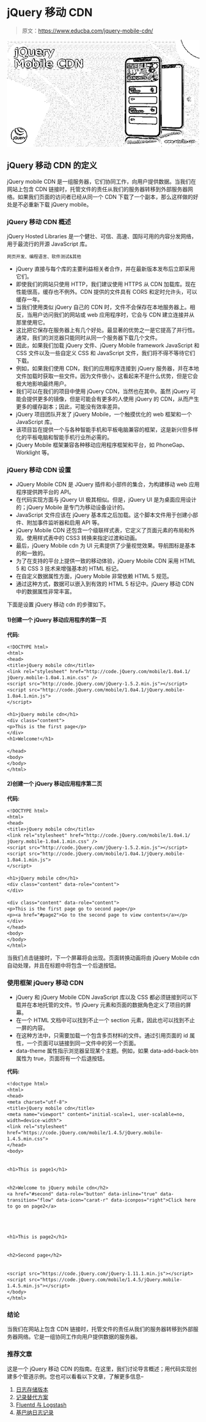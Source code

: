 # jQuery 移动 CDN

> 原文：<https://www.educba.com/jquery-mobile-cdn/>

![jQuery Mobile CDN](img/f7e7173f009b05a8d119dc12957317ac.png)



## jQuery 移动 CDN 的定义

jQuery mobile CDN 是一组服务器，它们协同工作，向用户提供数据。当我们在网站上包含 CDN 链接时，托管文件的责任从我们的服务器转移到外部服务器网络。如果我们页面的访问者已经从同一个 CDN 下载了一个副本，那么这样做的好处是不必重新下载 jQuery mobile。

### jQuery 移动 CDN 概述

jQuery Hosted Libraries 是一个健壮、可信、高速、国际可用的内容分发网络，用于最流行的开源 JavaScript 库。

<small>网页开发、编程语言、软件测试&其他</small>

*   jQuery 直接与每个库的主要利益相关者合作，并在最新版本发布后立即采用它们。
*   即使我们的网站只使用 HTTP，我们建议使用 HTTPS 从 CDN 加载库。现在性能很高，缓存也不例外。CDN 提供的文件具有 CORS 和定时允许头，可以缓存一年。
*   当我们使用类似 jQuery 自己的 CDN 时，文件不会保存在本地服务器上。相反，当用户访问我们的网站或 web 应用程序时，它会与 CDN 建立连接并从那里使用它。
*   这比把它保存在服务器上有几个好处。最显著的优势之一是它提高了并行性。通常，我们的浏览器只能同时从同一个服务器下载几个文件。
*   因此，如果我们加载 jQuery 文件、jQuery Mobile framework JavaScript 和 CSS 文件以及一些自定义 CSS 和 JavaScript 文件，我们将不得不等待它们下载。
*   例如，如果我们使用 CDN，我们的应用程序连接到 jQuery 服务器，并在本地文件加载时获取一些文件。因为文件很小，这看起来不是什么优势，但是它会极大地影响最终用户。
*   我们可以在我们的项目中使用 jQuery CDN，当然也在其中。虽然 jQuery 可能会提供更多的镜像，但是可能会有更多的人使用 jQuery 的 CDN，从而产生更多的缓存副本；因此，可能没有效率差异。
*   jQuery 项目团队开发了 jQuery Mobile，一个触摸优化的 web 框架和一个 JavaScript 库。
*   该项目旨在提供一个与各种智能手机和平板电脑兼容的框架，这是新兴但多样化的平板电脑和智能手机行业所必需的。
*   jQuery Mobile 框架兼容各种移动应用程序框架和平台，如 PhoneGap、Worklight 等。

### jQuery 移动 CDN 设置

*   JQuery Mobile CDN 是 JQuery 插件和小部件的集合，为构建移动 web 应用程序提供跨平台的 API。
*   在代码实现方面与 jQuery UI 极其相似。但是，jQuery UI 是为桌面应用设计的；jQuery Mobile 是专门为移动设备设计的。
*   JavaScript 文件应该在 jQuery 基本库之后加载。这个脚本文件用于创建小部件、附加事件监听器和启用 API 等。
*   jQuery Mobile CDN 还包含一个级联样式表，它定义了页面元素的布局和外观。使用样式表中的 CSS3 转换来指定过渡和动画。
*   最后，jQuery Mobile cdn 为 UI 元素提供了少量视觉效果。导航图标是基本的和一致的。
*   为了在支持的平台上提供一致的移动体验，jQuery Mobile CDN 采用 HTML 5 和 CSS 3 技术来增强基本的 HTML 标记。
*   在自定义数据属性方面，jQuery Mobile 非常依赖 HTML 5 规范。
*   通过这种方式，数据可以嵌入到有效的 HTML 5 标记中。jQuery 移动 CDN 中的数据属性非常丰富。

下面是设置 jQuery 移动 cdn 的步骤如下。

#### 1)创建一个 jQuery 移动应用程序的第一页

**代码:**

```
<!DOCTYPE html>
<html>
<head>
<title>jQuery mobile cdn</title>
<link rel="stylesheet" href="http://code.jQuery.com/mobile/1.0a4.1/
jQuery.mobile-1.0a4.1.min.css" />
<script src="http://code.jQuery.com/jQuery-1.5.2.min.js"></script>
<script src="http://code.jQuery.com/mobile/1.0a4.1/jQuery.mobile-1.0a4.1.min.js">
</script>

<h1>jQuery mobile cdn</h1>
<div class="content">
<p>This is the first page</p>
</div>
<h1>Welcome!</h1>

</head>
<body>
</body>
</html>
```

#### 2)创建一个 jQuery 移动应用程序第二页

**代码:**

```
<!DOCTYPE html>
<html>
<head>
<title>jQuery mobile cdn</title>
<link rel="stylesheet" href="http://code.jQuery.com/mobile/1.0a4.1/
jQuery.mobile-1.0a4.1.min.css" />
<script src="http://code.jQuery.com/jQuery-1.5.2.min.js"></script>
<script src="http://code.jQuery.com/mobile/1.0a4.1/jQuery.mobile-1.0a4.1.min.js">
</script>

<h1>jQuery mobile cdn</h1>
<div class="content" data-role="content">
</div>

<div class="content" data-role="content">
<p>This is the first page go to second page</p>
<p><a href="#page2">Go to the second page to view contents</a></p>
</div>
</head>
<body>
</body>
</html>
```

当我们点击链接时，下一个屏幕将会出现。页面转换动画将由 jQuery Mobile cdn 自动处理，并且在标题中将包含一个后退按钮。

### 使用框架 jQuery 移动 CDN

*   jQuery 和 jQuery Mobile CDN JavaScript 库以及 CSS 都必须链接到可以下载并在本地托管的文件。节 jQuery 元素和页面的数据角色定义了项目的屏幕。
*   在一个 HTML 文档中可以找到不止一个 section 元素，因此也可以找到不止一屏的内容。
*   在这种方法中，只需要加载一个包含多页材料的文件。通过引用页面的 id 属性，一个页面可以链接到同一文件中的另一个页面。
*   data-theme 属性指示浏览器呈现某个主题。例如，如果 data-add-back-btn 属性为 true，页面将有一个后退按钮。

**代码:**

```
<!doctype html>
<html>
<head>
<meta charset="utf-8">
<title>jQuery mobile cdn</title>
<meta name="viewport" content="initial-scale=1, user-scalable=no, width=device-width">
<link rel="stylesheet" href="https://code.jQuery.com/mobile/1.4.5/jQuery.mobile-1.4.5.min.css">
</head>
<body>


<h1>This is page1</h1>


<h2>Welcome to jQuery mobile cdn</h2>
<a href="#second" data-role="button" data-inline="true" data-transition="flow" data-icon="carat-r" data-iconpos="right">Click here to go on page2</a>




<h1>This is page2</h1>


<h2>Second page</h2>


<script src="https://code.jQuery.com/jQuery-1.11.1.min.js"></script>
<script src="https://code.jQuery.com/mobile/1.4.5/jQuery.mobile-1.4.5.min.js"></script>
</body>
</html>
```

### 结论

当我们在网站上包含 CDN 链接时，托管文件的责任从我们的服务器转移到外部服务器网络。它是一组协同工作向用户提供数据的服务器。

### 推荐文章

这是一个 jQuery 移动 CDN 的指南。在这里，我们讨论导言概述；用代码实现创建多个管道示例。您也可以看看以下文章，了解更多信息–

1.  [日志存储版本](https://www.educba.com/logstash-version/)
2.  [记录替代方案](https://www.educba.com/logstash-alternatives/)
3.  [Fluentd 与 Logstash](https://www.educba.com/fluentd-vs-logstash/)
4.  [基巴纳日志记录](https://www.educba.com/kibana-logstash/)





